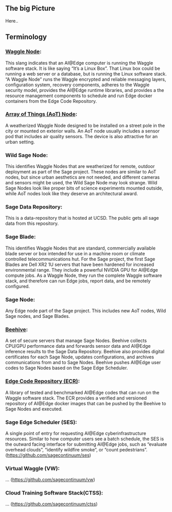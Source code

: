 ## The big Picture

Here..

## Terminology

### [Waggle Node](https://github.com/waggle-sensor/waggle):  

This slang indicates that an AI@Edge computer is running the Waggle software stack.  It is like saying “It’s a Linux Box”.  That Linux box could be running a web server or a database, but is running the Linux software stack.  “A Waggle Node” runs the Waggle encrypted and reliable messaging layers, configuration system, recovery components, adheres to the Waggle security model, provides the AI@Edge runtime libraries, and provides a the resource management components to schedule and run Edge docker containers from the Edge Code Repository. 

### [Array of Things (AoT) Node](https://arrayofthings.github.io/):  
A weatherized Waggle Node designed to be installed on a street pole in the city or mounted on exterior walls.  An AoT node usually includes a sensor pod that includes air quality sensors.  The device is also attractive for an urban setting. 

### Wild Sage Node:  
This identifies Waggle Nodes that are weatherized for remote, outdoor deployment as part of the Sage project.  These nodes are similar to AoT nodes, but since urban aesthetics are not needed, and different cameras and sensors might be used, the Wild Sage Node may look strange.  Wild Sage Nodes look like proper bits of science experiments mounted outside, while AoT nodes look like they deserve an architectural award. 

### Sage Data Repository: 
This is a data-repository that is hosted at UCSD. The public gets all sage data from this repository. 

### Sage Blade: 
This identifies Waggle Nodes that are standard, commercially available blade server or box intended for use in a machine room or climate controlled telecommunications hut.  For the Sage project, the first Sage Blades are Dell XR2 1U servers that have been hardened for increased environmental range. They include a powerful NVIDIA GPU for AI@Edge compute jobs.  As a Waggle Node, they run the complete Waggle software stack, and therefore can run Edge jobs, report data, and be remotely configured.

### Sage Node: 
Any Edge node part of the Sage project.  This includes new AoT nodes, Wild Sage nodes, and Sage Blades.

### [Beehive](https://github.com/waggle-sensor/beehive-server): 
A set of secure servers that manage Sage Nodes.  Beehive collects CPU/GPU performance data and forwards sensor data and AI@Edge inference results to the Sage Data Repository.  Beehive also provides digital certificates for each Sage Node, updates configurations, and archives communications from and to Sage Nodes.  Beehive pushes AI@Edge user codes to Sage Nodes based on the Sage Edge Scheduler. 

### [Edge Code Repository (ECR)](https://github.com/sagecontinuum/ecr): 
A library of tested and benchmarked AI@Edge codes that can run on the Waggle software stack.  The ECR provides a verified and versioned repository of AI@Edge docker images that can be pushed by the Beehive to Sage Nodes and executed.


### Sage Edge Scheduler (SES):  
A single point of entry for requesting AI@Edge cyberinfrastructure resources.  Similar to how computer users see a batch schedule, the SES is the outward facing interface for submitting AI@Edge jobs, such as “evaluate overhead clouds”, “identify wildfire smoke”, or “count pedestrians”. (https://github.com/sagecontinuum/ses)


### Virtual Waggle (VW): 
... (https://github.com/sagecontinuum/vw)

### Cloud Training Software Stack(CTSS): 
... (https://github.com/sagecontinuum/ctss)

